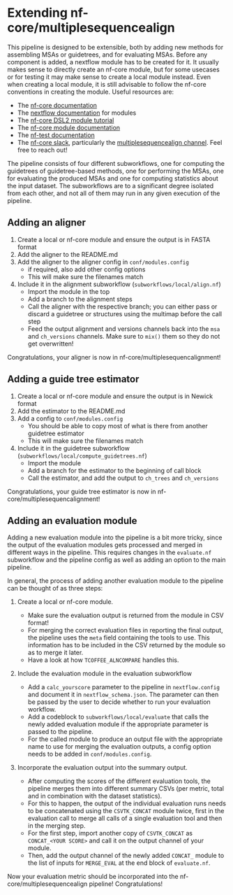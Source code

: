 # Extending nf-core/multiplesequencealign

This pipeline is designed to be extensible, both by adding new methods for assembling MSAs or guidetrees, and for evaluating MSAs.
Before any component is added, a nextflow module has to be created for it.
It usually makes sense to directly create an nf-core module, but for some usecases or for testing it may make sense to create a local module instead.
Even when creating a local module, it is still advisable to follow the nf-core conventions in creating the module.
Useful resources are:

- The [nf-core documentation](https://nf-co.re/docs/usage/tutorials/nf_core_usage_tutorial)
- The [nextflow documentation](https://www.nextflow.io/docs/latest/module.html) for modules
- The [nf-core DSL2 module tutorial](https://nf-co.re/docs/contributing/tutorials/dsl2_modules_tutorial)
- The [nf-core module documentation](https://nf-co.re/docs/contributing/modules)
- The [nf-test documentation](https://code.askimed.com/nf-test/docs/getting-started/)
- The [nf-core slack](https://nf-co.re/join), particularly the [multiplesequencealign channel](https://nfcore.slack.com/archives/C05LZ7EAYGK). Feel free to reach out!

The pipeline consists of four different subworkflows, one for computing the guidetrees of guidetree-based methods, one for performing the MSAs, one for evaluating the produced MSAs and one for computing statistics about the input dataset.
The subworkflows are to a significant degree isolated from each other, and not all of them may run in any given execution of the pipeline.

## Adding an aligner

1. Create a local or nf-core module and ensure the output is in FASTA format
2. Add the aligner to the README.md
3. Add the aligner to the aligner config in `conf/modules.config`
   - if required, also add other config options
   - This will make sure the filenames match
4. Include it in the alignment subworkflow (`subworkflows/local/align.nf`)
   - Import the module in the top
   - Add a branch to the alignment steps
   - Call the aligner with the respective branch; you can either pass or discard a guidetree or structures using the multimap before the call step
   - Feed the output alignment and versions channels back into the `msa` and `ch_versions` channels. Make sure to `mix()` them so they do not get overwritten!

Congratulations, your aligner is now in nf-core/multiplesequencalignment!

## Adding a guide tree estimator

1. Create a local or nf-core module and ensure the output is in Newick format
2. Add the estimator to the README.md
3. Add a config to `conf/modules.config`
   - You should be able to copy most of what is there from another guidetree estimator
   - This will make sure the filenames match
4. Include it in the guidetree subworkflow (`subworkflows/local/compute_guidetrees.nf`)
   - Import the module
   - Add a branch for the estimator to the beginning of call block
   - Call the estimator, and add the output to `ch_trees` and `ch_versions`

Congratulations, your guide tree estimator is now in nf-core/multiplesequencalignment!

## Adding an evaluation module

Adding a new evaluation module into the pipeline is a bit more tricky, since the output of the evaluation modules gets processed and merged in different ways in the pipeline.
This requires changes in the `evaluate.nf` subworkflow and the pipeline config as well as adding an option to the main pipeline.

In general, the process of adding another evaluation module to the pipeline can be thought of as three steps:

1. Create a local or nf-core module.

   - Make sure the evaluation output is returned from the module in CSV format!
   - For merging the correct evaluation files in reporting the final output, the pipeline uses the `meta` field containing the tools to use. This information has to be included in the CSV returned by the module so as to merge it later.
   - Have a look at how `TCOFFEE_ALNCOMPARE` handles this.

2. Include the evaluation module in the evaluation subworkflow

   - Add a `calc_yourscore` parameter to the pipeline in `nextflow.config` and document it in `nextflow_schema.json`. The parameter can then be passed by the user to decide whether to run your evaluation workflow.
   - Add a codeblock to `subworkflows/local/evaluate` that calls the newly added evaluation module if the appropriate parameter is passed to the pipeline.
   - For the called module to produce an output file with the appropriate name to use for merging the evaluation outputs, a config option needs to be added in `conf/modules.config`.

3. Incorporate the evaluation output into the summary output.

   - After computing the scores of the different evaluation tools, the pipeline merges them into different summary CSVs (per metric, total and in combination with the dataset statistics).
   - For this to happen, the output of the individual evaluation runs needs to be concatenated using the `CSVTK_CONCAT` module twice, first in the evaluation call to merge all calls of a single evaluation tool and then in the merging step.
   - For the first step, import another copy of `CSVTK_CONCAT` as `CONCAT_<YOUR SCORE>` and call it on the output channel of your module.
   - Then, add the output channel of the newly added `CONCAT_` module to the list of inputs for `MERGE_EVAL` at the end block of `evaluate.nf`.

Now your evaluation metric should be incorporated into the nf-core/multiplesequencealign pipeline!
Congratulations!
